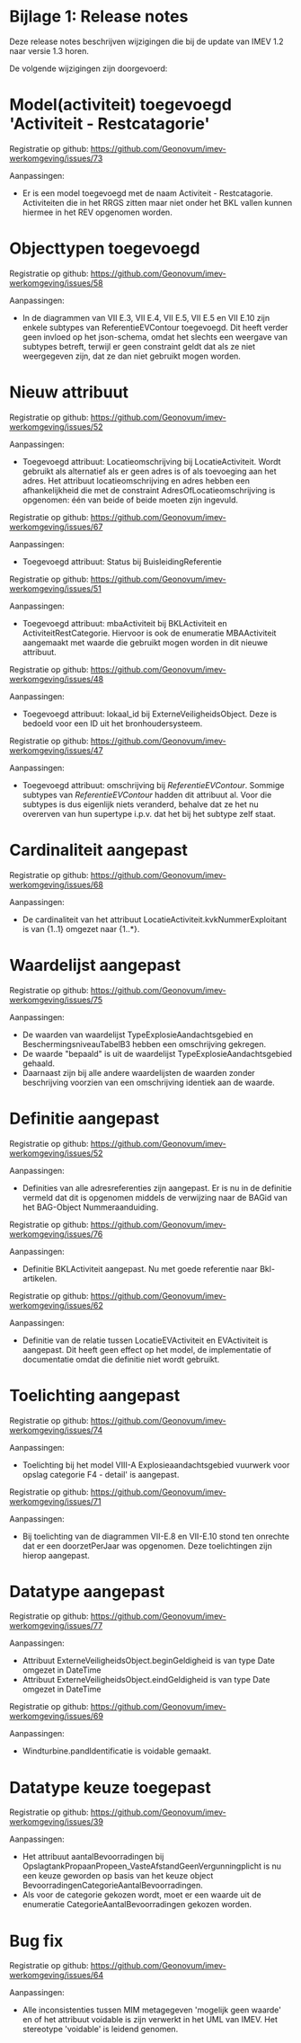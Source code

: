 Bijlage 1: Release notes
=========

Deze release notes beschrijven wijzigingen die bij de update van IMEV 1.2 naar versie 1.3 horen.



De volgende wijzigingen zijn doorgevoerd:

# Model(activiteit) toegevoegd 'Activiteit - Restcatagorie'

Registratie op github: https://github.com/Geonovum/imev-werkomgeving/issues/73

Aanpassingen:
- Er is een model toegevoegd met de naam Activiteit - Restcatagorie. Activiteiten die in het RRGS zitten maar niet onder het BKL vallen kunnen hiermee in het REV opgenomen worden.

# Objecttypen toegevoegd

Registratie op github: https://github.com/Geonovum/imev-werkomgeving/issues/58 

Aanpassingen:
- In de diagrammen van VII E.3, VII E.4, VII E.5, VII E.5 en VII E.10 zijn enkele subtypes van ReferentieEVContour toegevoegd. Dit heeft verder geen invloed op het json-schema, omdat het slechts een weergave van subtypes betreft, terwijl er geen constraint geldt dat als ze niet weergegeven zijn, dat ze dan niet gebruikt mogen worden.

# Nieuw attribuut 

Registratie op github: https://github.com/Geonovum/imev-werkomgeving/issues/52

Aanpassingen:
- Toegevoegd attribuut: Locatieomschrijving bij LocatieActiviteit. Wordt gebruikt als alternatief als er geen adres is of als toevoeging aan het adres. Het attribuut locatieomschrijving en adres hebben een afhankelijkheid die met de constraint AdresOfLocatieomschrijving is opgenomen: één van beide of beide moeten zijn ingevuld.
   

Registratie op github: https://github.com/Geonovum/imev-werkomgeving/issues/67

Aanpassingen:
- Toegevoegd attribuut: Status bij BuisleidingReferentie

Registratie op github: https://github.com/Geonovum/imev-werkomgeving/issues/51

Aanpassingen:
- Toegevoegd attribuut: mbaActiviteit bij BKLActiviteit en ActiviteitRestCategorie. Hiervoor is ook de enumeratie MBAActiviteit aangemaakt met waarde die gebruikt mogen worden in dit nieuwe attribuut.

Registratie op github: https://github.com/Geonovum/imev-werkomgeving/issues/48

Aanpassingen:
- Toegevoegd attribuut: lokaal_id bij ExterneVeiligheidsObject. Deze is bedoeld voor een ID uit het bronhoudersysteem.

Registratie op github: https://github.com/Geonovum/imev-werkomgeving/issues/47

Aanpassingen:
- Toegevoegd attribuut: omschrijving bij *ReferentieEVContour*. Sommige subtypes van *ReferentieEVContour* hadden dit attribuut al. Voor die subtypes is dus eigenlijk niets veranderd, behalve dat ze het nu overerven van hun supertype i.p.v. dat het bij het subtype zelf staat.

# Cardinaliteit aangepast

Registratie op github: https://github.com/Geonovum/imev-werkomgeving/issues/68

Aanpassingen:
- De cardinaliteit van het attribuut LocatieActiviteit.kvkNummerExploitant is van {1..1} omgezet naar {1..*}.

# Waardelijst aangepast

Registratie op github: https://github.com/Geonovum/imev-werkomgeving/issues/75

Aanpassingen:
- De waarden van waardelijst TypeExplosieAandachtsgebied en BeschermingsniveauTabelB3 hebben een omschrijving gekregen. 
- De waarde "bepaald" is uit de waardelijst TypeExplosieAandachtsgebied gehaald.
- Daarnaast zijn bij alle andere waardelijsten de waarden zonder beschrijving voorzien van een omschrijving identiek aan de waarde.

# Definitie aangepast

Registratie op github: https://github.com/Geonovum/imev-werkomgeving/issues/52

Aanpassingen:
- Definities van alle adresreferenties zijn aangepast. Er is nu in de definitie vermeld dat dit is opgenomen middels de verwijzing naar de BAGid van het BAG-Object Nummeraanduiding.


Registratie op github: https://github.com/Geonovum/imev-werkomgeving/issues/76

Aanpassingen:
- Definitie BKLActiviteit aangepast. Nu met goede referentie naar Bkl-artikelen.

Registratie op github: https://github.com/Geonovum/imev-werkomgeving/issues/62

Aanpassingen:
- Definitie van de relatie tussen LocatieEVActiviteit en EVActiviteit is aangepast. Dit heeft geen effect op het model, de implementatie of documentatie omdat die definitie niet wordt gebruikt.

# Toelichting aangepast

Registratie op github: https://github.com/Geonovum/imev-werkomgeving/issues/74

Aanpassingen:
- Toelichting bij het model VIII-A Explosieaandachtsgebied vuurwerk voor opslag categorie F4 - detail' is aangepast.

Registratie op github: https://github.com/Geonovum/imev-werkomgeving/issues/71

Aanpassingen:
- Bij toelichting van de diagrammen VII-E.8 en VII-E.10 stond ten onrechte dat er een doorzetPerJaar was opgenomen. Deze toelichtingen zijn hierop aangepast.

# Datatype aangepast

Registratie op github: https://github.com/Geonovum/imev-werkomgeving/issues/77  

Aanpassingen:
- Attribuut ExterneVeiligheidsObject.beginGeldigheid is van type Date omgezet in DateTime
- Attribuut ExterneVeiligheidsObject.eindGeldigheid is van type Date omgezet in DateTime

Registratie op github: https://github.com/Geonovum/imev-werkomgeving/issues/69

Aanpassingen:
- Windturbine.pandIdentificatie is voidable gemaakt.

# Datatype keuze toegepast

Registratie op github: https://github.com/Geonovum/imev-werkomgeving/issues/39

Aanpassingen: 
- Het attribuut aantalBevoorradingen bij OpslagtankPropaanPropeen_VasteAfstandGeenVergunningplicht is nu een keuze geworden op basis van het keuze object BevoorradingenCategorieAantalBevoorradingen.
- Als voor de categorie gekozen wordt, moet er een waarde uit de enumeratie CategorieAantalBevoorradingen gekozen worden.

# Bug fix

Registratie op github: https://github.com/Geonovum/imev-werkomgeving/issues/64

Aanpassingen:
- Alle inconsistenties tussen MIM metagegeven 'mogelijk geen waarde' en of het attribuut voidable is zijn verwerkt in het UML van IMEV. Het stereotype 'voidable' is leidend genomen.
